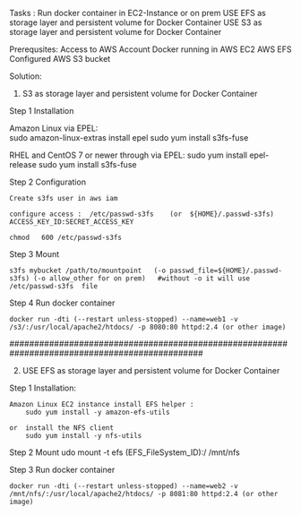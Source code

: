 Tasks :
Run docker container in EC2-Instance or on prem
USE EFS as storage layer and persistent volume for Docker Container
USE S3 as storage layer and persistent volume for Docker Container

Prerequsites:
Access to AWS Account
Docker running in AWS EC2
AWS EFS Configured
AWS S3 bucket

Solution:

1) S3 as storage layer and persistent volume for Docker Container

Step 1 Installation

Amazon Linux via EPEL:  
    sudo amazon-linux-extras install epel
    sudo yum install s3fs-fuse

RHEL and CentOS 7 or newer through via EPEL:
    sudo yum install epel-release
    sudo yum install s3fs-fuse

Step 2  Configuration

    Create s3fs user in aws iam

    configure access :  /etc/passwd-s3fs    (or  ${HOME}/.passwd-s3fs)
    ACCESS_KEY_ID:SECRET_ACCESS_KEY
    
    chmod   600 /etc/passwd-s3fs

Step 3  Mount

    s3fs mybucket /path/to/mountpoint   (-o passwd_file=${HOME}/.passwd-s3fs) (-o allow_other for on prem)   #without -o it will use /etc/passwd-s3fs  file

Step 4 Run docker container

    docker run -dti (--restart unless-stopped) --name=web1 -v /s3/:/usr/local/apache2/htdocs/ -p 8080:80 httpd:2.4 (or other image)


###############################################################################################

2) USE EFS as storage layer and persistent volume for Docker Container

Step 1 Installation:

    Amazon Linux EC2 instance install EFS helper :
        sudo yum install -y amazon-efs-utils

    or  install the NFS client
        sudo yum install -y nfs-utils

Step 2 Mount
    udo mount -t efs (EFS_FileSystem_ID):/  /mnt/nfs

Step 3 Run docker container

    docker run -dti (--restart unless-stopped) --name=web2 -v /mnt/nfs/:/usr/local/apache2/htdocs/ -p 8081:80 httpd:2.4 (or other image)
